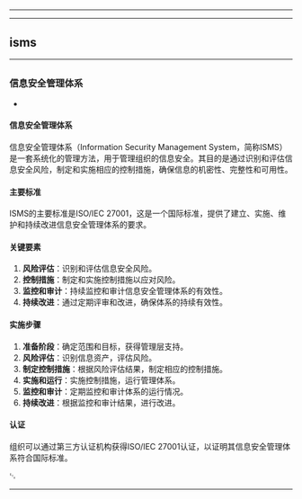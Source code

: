# 
___
___
## isms
___
## 
### 信息安全管理体系
- 

#### 信息安全管理体系

信息安全管理体系（Information Security Management System，简称ISMS）是一套系统化的管理方法，用于管理组织的信息安全。其目的是通过识别和评估信息安全风险，制定和实施相应的控制措施，确保信息的机密性、完整性和可用性。

#### 主要标准

ISMS的主要标准是ISO/IEC 27001，这是一个国际标准，提供了建立、实施、维护和持续改进信息安全管理体系的要求。

#### 关键要素

1. **风险评估**：识别和评估信息安全风险。
2. **控制措施**：制定和实施控制措施以应对风险。
3. **监控和审计**：持续监控和审计信息安全管理体系的有效性。
4. **持续改进**：通过定期评审和改进，确保体系的持续有效性。

#### 实施步骤

1. **准备阶段**：确定范围和目标，获得管理层支持。
2. **风险评估**：识别信息资产，评估风险。
3. **制定控制措施**：根据风险评估结果，制定相应的控制措施。
4. **实施和运行**：实施控制措施，运行管理体系。
5. **监控和审计**：定期监控和审计体系的运行情况。
6. **持续改进**：根据监控和审计结果，进行改进。

#### 认证

组织可以通过第三方认证机构获得ISO/IEC 27001认证，以证明其信息安全管理体系符合国际标准。

␃
___
